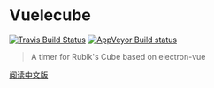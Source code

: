 # Vuelecube

[![Travis Build Status](https://travis-ci.org/pujiaxun/vuelecube.svg?branch=master)](https://travis-ci.org/pujiaxun/vuelecube)
[![AppVeyor Build status](https://ci.appveyor.com/api/projects/status/vgr6778m5inl8y73/branch/master?svg=true)](https://ci.appveyor.com/project/pujiaxun/vuelecube/branch/master)

> A timer for Rubik's Cube based on electron-vue

[阅读中文版](./README_zh-CN.md)
